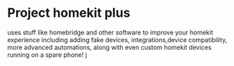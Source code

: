 # Project homekit plus
 uses stuff like homebridge and other software to improve your homekit experience including adding fake devices, integrations,device compatibility, more advanced automations, along with even custom homekit devices running on a spare phone!
j